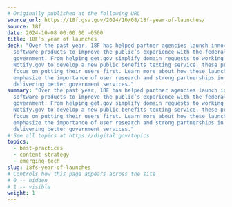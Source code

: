 ```yaml
---
# Originally published at the following URL
source_url: https://18f.gsa.gov/2024/10/08/18f-year-of-launches/
source: 18f
date: 2024-10-08 00:00:00 -0500
title: 18F’s year of launches
deck: "Over the past year, 18F has helped partner agencies launch innovative
  software products to improve the public’s experience with the federal
  government. From helping get.gov simplify domain requests to working with
  Notify.gov to develop a new public benefits texting service, these projects
  focus on putting their users first. Learn more about how these launches
  emphasize the importance of user research and strong partnerships in
  delivering better government services."
summary: "Over the past year, 18F has helped partner agencies launch innovative
  software products to improve the public’s experience with the federal
  government. From helping get.gov simplify domain requests to working with
  Notify.gov to develop a new public benefits texting service, these projects
  focus on putting their users first. Learn more about how these launches
  emphasize the importance of user research and strong partnerships in
  delivering better government services."
# See all topics at https://digital.gov/topics
topics:
  - best-practices
  - content-strategy
  - emerging-tech
slug: 18fs-year-of-launches
# Controls how this page appears across the site
# 0 -- hidden
# 1 -- visible
weight: 1
---
```

